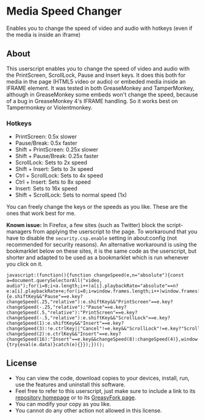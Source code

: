 # Media Speed Changer

Enables you to change the speed of video and audio with hotkeys (even if the media is inside an iframe)

## About

This userscript enables you to change the speed of video and audio with the PrintScreen, ScrollLock, Pause and Insert keys. It does this both for media in the page (HTML5 video or audio) or embeded media inside an IFRAME element. It was tested in both GreaseMonkey and TamperMonkey, although in GreaseMonkey some embeds won't change the speed, because of a bug in GreaseMonkey 4's IFRAME handling. So it works best on Tampermonkey or Violentmonkey.

### Hotkeys

- PrintScreen: 0.5x slower
- Pause/Break: 0.5x faster
- Shift + PrintScreen: 0.25x slower
- Shift + Pause/Break: 0.25x faster
- ScrollLock: Sets to 2x speed
- Shift + Insert: Sets to 3x speed
- Ctrl + ScrollLock: Sets to 4x speed
- Ctrl + Insert: Sets to 8x speed
- Insert: Sets to 16x speed
- Shift + ScrollLock: Sets to normal speed (1x)

You can freely change the keys or the speeds as you like. These are the ones that work best for me.

**Known issue:** In Firefox, a few sites (such as Twitter) block the script-managers from applying the userscript to the page. To workaround that you have to disable the `security.csp.enable` setting in about:config (not recommended for security reasons). An alternative workaround is using the bookmarklet below on these sites, it is the same code as the userscript, but shorter and adapted to be used as a bookmarklet which is run whenever you click on it.

```
javascript:(function(){function changeSpeed(e,n="absolute"){const a=document.querySelectorAll("video, audio");for(i=0;i<a.length;i++)a[i].playbackRate="absolute"==n?e:a[i].playbackRate+e;for(i=0;i<window.frames.length;i++)window.frames[i].postMessage("changeSpeed("+e+",'"+n+"')","*")}document.onkeyup=function(e){e.shiftKey&&"Pause"==e.key?changeSpeed(.25,"relative"):e.shiftKey&&"PrintScreen"==e.key?changeSpeed(-.25,"relative"):"Pause"==e.key?changeSpeed(.5,"relative"):"PrintScreen"==e.key?changeSpeed(-.5,"relative"):e.shiftKey&&"ScrollLock"==e.key?changeSpeed(1):e.shiftKey&&"Insert"==e.key?changeSpeed(3):!e.ctrlKey||"Cancel"!=e.key&&"ScrollLock"!=e.key?"ScrollLock"==e.key?changeSpeed(2):e.ctrlKey&&"Insert"==e.key?changeSpeed(16):"Insert"==e.key&&changeSpeed(8):changeSpeed(4)},window.self!=window.top&&window.addEventListener("message",function(e){try{eval(e.data)}catch(e){}});})();
```

## License

- You can view the code, download copies to your devices, install, run, use the features and uninstall this software.
- Feel free to refer to this userscript, just make sure to include a link to its [repository homepage](https://github.com/hjk789/Userscripts/tree/master/Media-Speed-Changer) or to its [GreasyFork page](https://greasyfork.org/scripts/409500-media-speed-changer).
- You can modify your copy as you like.
- You cannot do any other action not allowed in this license.
